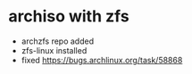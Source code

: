 # archiso with zfs

* archzfs repo added
* zfs-linux installed
* fixed https://bugs.archlinux.org/task/58868
